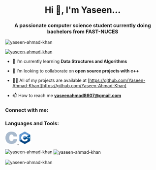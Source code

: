 <h1 align="center">Hi 👋, I'm Yaseen...</h1>
<h3 align="center">A passionate computer science student currently doing bachelors from FAST-NUCES</h3>

<p align="left"> <img src="https://komarev.com/ghpvc/?username=yaseen-ahmad-khan&label=Profile%20views&color=0e75b6&style=flat" alt="yaseen-ahmad-khan" /> </p>

<p align="left"> <a href="https://github.com/ryo-ma/github-profile-trophy"><img src="https://github-profile-trophy.vercel.app/?username=yaseen-ahmad-khan" alt="yaseen-ahmad-khan" /></a> </p>

- 🌱 I’m currently learning **Data Structures and Algorithms**

- 👯 I’m looking to collaborate on **open source projects with c++**

- 👨‍💻 All of my projects are available at [https://github.com/Yaseen-Ahmad-Khan](https://github.com/Yaseen-Ahmad-Khan)

- 📫 How to reach me **yaseenahmad8607@gmail.com**

<h3 align="left">Connect with me:</h3>
<p align="left">
</p>

<h3 align="left">Languages and Tools:</h3>
<p align="left"> <a href="https://www.cprogramming.com/" target="_blank" rel="noreferrer"> <img src="https://raw.githubusercontent.com/devicons/devicon/master/icons/c/c-original.svg" alt="c" width="40" height="40"/> </a> <a href="https://www.w3schools.com/cpp/" target="_blank" rel="noreferrer"> <img src="https://raw.githubusercontent.com/devicons/devicon/master/icons/cplusplus/cplusplus-original.svg" alt="cplusplus" width="40" height="40"/> </a> </p>

<p><img align="left" src="https://github-readme-stats.vercel.app/api/top-langs?username=yaseen-ahmad-khan&show_icons=true&locale=en&layout=compact" alt="yaseen-ahmad-khan" /></p>

<p>&nbsp;<img align="center" src="https://github-readme-stats.vercel.app/api?username=yaseen-ahmad-khan&show_icons=true&locale=en" alt="yaseen-ahmad-khan" /></p>

<p><img align="center" src="https://github-readme-streak-stats.herokuapp.com/?user=yaseen-ahmad-khan&" alt="yaseen-ahmad-khan" /></p>
